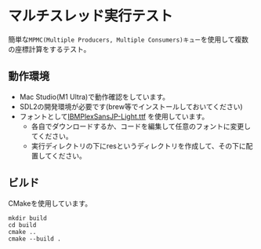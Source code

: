 # マルチスレッド実行テスト

簡単な```MPMC(Multiple Producers, Multiple Consumers)キュー```を使用して複数の座標計算をするテスト。

## 動作環境

- Mac Studio(M1 Ultra)で動作確認をしています。
- SDL2の開発環境が必要です(brew等でインストールしておいてください)
- フォントとして[IBMPlexSansJP-Light.ttf](https://github.com/IBM/plex/releases/tag/v5.2.1)
  を使用しています。  
  - 各自でダウンロードするか、コードを編集して任意のフォントに変更してください。
  - 実行ディレクトリの下にresというディレクトリを作成して、その下に配置してください。

## ビルド

CMakeを使用しています。

```shell
mkdir build
cd build
cmake ..
cmake --build .
```
